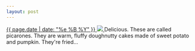 ```yaml
---
layout: post
---
```


<p>
  <a href="/218">
    <time>{{ page.date | date: "%e %B %Y" }}</time>
    <img src="{{ site.assets_url }}/218.jpg">
  </a>
  Delicious. These are called picarones. They are warm, fluffy doughnutty cakes made of sweet potato and pumpkin. They're fried...
</p>
